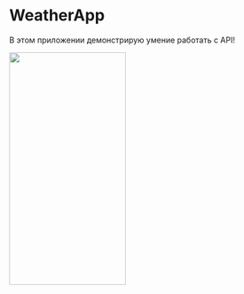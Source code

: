 # WeatherApp

В этом приложении демонстрирую умение работать с API!

<img src="https://user-images.githubusercontent.com/54499958/182599847-0c224003-c009-4cdc-9862-8b2ed127448f.jpeg" height="420" width="210" >
